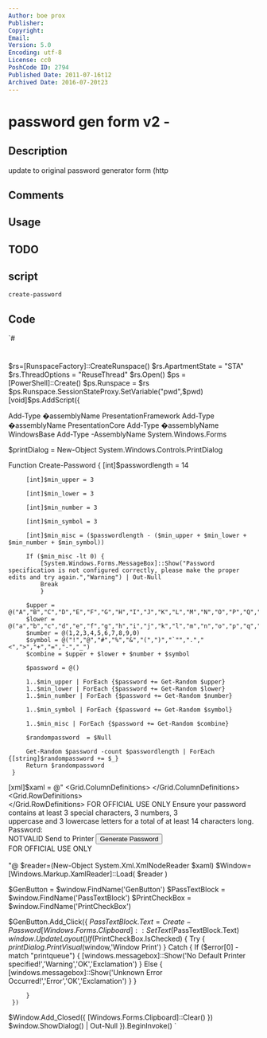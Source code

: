 ```yaml
---
Author: boe prox
Publisher: 
Copyright: 
Email: 
Version: 5.0
Encoding: utf-8
License: cc0
PoshCode ID: 2794
Published Date: 2011-07-16t12
Archived Date: 2016-07-20t23
---
```


# password gen form v2 - 

## Description

update to original password generator form (http

## Comments



## Usage



## TODO



## script

`create-password`

## Code

`#
 #
 $rs=[RunspaceFactory]::CreateRunspace() 
 $rs.ApartmentState = "STA" 
 $rs.ThreadOptions = "ReuseThread" 
 $rs.Open() 
 $ps = [PowerShell]::Create() 
 $ps.Runspace = $rs 
 $ps.Runspace.SessionStateProxy.SetVariable("pwd",$pwd) 
 [void]$ps.AddScript({  
  
 Add-Type �assemblyName PresentationFramework 
 Add-Type �assemblyName PresentationCore 
 Add-Type �assemblyName WindowsBase 
 Add-Type -AssemblyName System.Windows.Forms 
  
 $printDialog = New-Object System.Windows.Controls.PrintDialog 
  
 Function Create-Password { 
         [int]$passwordlength = 14 
          
         [int]$min_upper = 3 
          
         [int]$min_lower = 3 
          
         [int]$min_number = 3 
          
         [int]$min_symbol = 3 
          
         [int]$min_misc = ($passwordlength - ($min_upper + $min_lower + $min_number + $min_symbol)) 
          
         If ($min_misc -lt 0) { 
             [System.Windows.Forms.MessageBox]::Show("Password specification is not configured correctly, please make the proper edits and try again.","Warning") | Out-Null 
             Break 
             } 
          
         $upper = @("A","B","C","D","E","F","G","H","I","J","K","L","M","N","O","P","Q","R","S","T","U","V","W","X","Y","Z") 
         $lower = @("a","b","c","d","e","f","g","h","i","j","k","l","m","n","o","p","q","r","s","t","u","v","w","x","y","z") 
         $number = @(1,2,3,4,5,6,7,8,9,0) 
         $symbol = @("!","@","#","%","&","(",")","`"",".","<",">","+","=","-","_") 
         $combine = $upper + $lower + $number + $symbol 
          
         $password = @() 
          
         1..$min_upper | ForEach {$password += Get-Random $upper} 
         1..$min_lower | ForEach {$password += Get-Random $lower}  
         1..$min_number | ForEach {$password += Get-Random $number} 
          
         1..$min_symbol | ForEach {$password += Get-Random $symbol}     
          
         1..$min_misc | ForEach {$password += Get-Random $combine}             
          
         $randompassword  = $Null 
          
         Get-Random $password -count $passwordlength | ForEach {[string]$randompassword += $_} 
         Return $randompassword     
     } 
  
 [xml]$xaml = @" 
 <Window 
     xmlns='http://schemas.microsoft.com/winfx/2006/xaml/presentation' 
     xmlns:x='http://schemas.microsoft.com/winfx/2006/xaml' 
     Height = '500' Width = '750' ResizeMode = 'NoResize' WindowStartupLocation = 'CenterScreen'  
     ShowInTaskbar = 'True' Title = 'Password Generator Version 5.0'> 
     <Grid HorizontalAlignment="Stretch" ShowGridLines='false'> 
         <Grid.ColumnDefinitions> 
             <ColumnDefinition Width="25"/> 
             <ColumnDefinition Width="*"/> 
             <ColumnDefinition Width="*"/> 
             <ColumnDefinition Width="25"/> 
         </Grid.ColumnDefinitions> 
         <Grid.RowDefinitions> 
             <RowDefinition Height = '*'/> 
             <RowDefinition Height = 'Auto'/> 
             <RowDefinition Height = '*'/> 
             <RowDefinition Height = '*'/>                 
             <RowDefinition Height = '*'/> 
             <RowDefinition Height = '*'/> 
         </Grid.RowDefinitions> 
         <Label Grid.ColumnSpan = '4' Grid.Column = '0' Grid.Row = '0' HorizontalAlignment = 'Center' Foreground = 'Green' 
         FontWeight="Bold" FontSize="24" VerticalAlignment = 'Center'> 
         FOR OFFICIAL USE ONLY 
         </Label> 
         <TextBlock Grid.ColumnSpan = '2' Grid.Column = '1' Grid.Row = '1' HorizontalAlignment = 'Center' TextWrapping = 'wrap' 
         FontWeight="Bold" FontSize="15"> 
         Ensure your password contains at least 3 special characters, 3 numbers, 3  
         uppercase and 3 lowercase letters for a total of at least 14 characters long. 
         </TextBlock>  
         <Label Grid.Column = '1' Grid.Row = '2' HorizontalAlignment = 'Right' VerticalAlignment = 'Center' FontSize = '16' 
         FontWeight="Bold"> 
         Password: 
         </Label>       
         <TextBox x:Name = 'PassTextBlock' Grid.Column = '2' Grid.Row = '2' HorizontalAlignment = 'left' VerticalAlignment = 'Center' FontSize = '16' 
         FontWeight="Bold" IsReadOnly = 'True' Width = 'Auto'> 
         NOTVALID 
         </TextBox> 
         <CheckBox x:Name = 'PrintCheckBox' Grid.Column = '1' Grid.ColumnSpan = '2' Grid.Row = '3' HorizontalAlignment = 'Center' IsChecked = 'True' 
         VerticalAlignment = 'Center'> 
         Send to Printer 
         </CheckBox> 
         <Button x:Name = 'GenButton' Grid.Column = '1' Grid.ColumnSpan = '2' Grid.Row = '4' HorizontalAlignment = 'Center' Height = '30'> 
         Generate Password 
         </Button>          
         <Label Grid.ColumnSpan = '4' Grid.Column = '0' Grid.Row = '5' HorizontalAlignment = 'Center' Foreground = 'Green' 
         FontWeight="Bold" FontSize="24" VerticalAlignment = 'Center'> 
         FOR OFFICIAL USE ONLY 
         </Label>         
     </Grid>     
 </Window> 
 "@ 
 $reader=(New-Object System.Xml.XmlNodeReader $xaml) 
 $Window=[Windows.Markup.XamlReader]::Load( $reader ) 
  
 $GenButton = $window.FindName('GenButton') 
 $PassTextBlock = $window.FindName('PassTextBlock') 
 $PrintCheckBox = $window.FindName('PrintCheckBox') 
  
 $GenButton.Add_Click({ 
     $PassTextBlock.Text = Create-Password 
     [Windows.Forms.Clipboard]::SetText($PassTextBlock.Text) 
     $window.UpdateLayout() 
     If ($PrintCheckBox.IsChecked) { 
         Try { 
             $printDialog.PrintVisual($window,'Window Print') 
             } 
         Catch { 
             If ($error[0] -match "printqueue") { 
                 [windows.messagebox]::Show('No Default Printer specified!','Warning','OK','Exclamation') 
                 } 
             Else { 
                 [windows.messagebox]::Show('Unknown Error Occurred!','Error','OK','Exclamation') 
                 } 
             } 
          
         } 
     })   
 $Window.Add_Closed({ 
     [Windows.Forms.Clipboard]::Clear() 
     })           
 $window.ShowDialog() | Out-Null 
 }).BeginInvoke()
`

